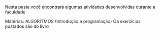 Nesta pasta você encontrará algumas atividades desenvolvidas durante a faculdade

Matérias:
ALGORÍTMOS (Introdução a programação)
Oa exercícios postados são do livro
